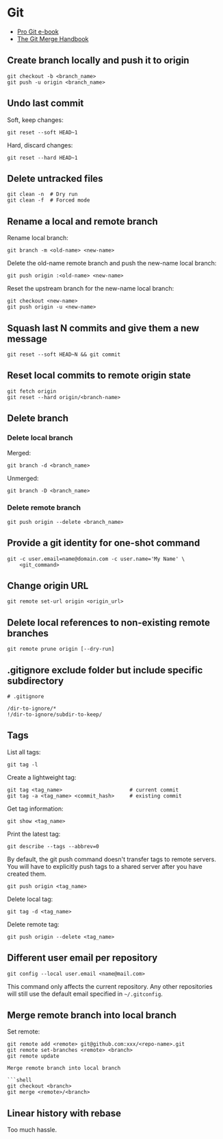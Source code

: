 # Git

- [Pro Git e-book](https://git-scm.com/book/en/v2)
- [The Git Merge Handbook](https://www.freecodecamp.org/news/the-definitive-guide-to-git-merge/)

## Create branch locally and push it to origin

```console
git checkout -b <branch_name>
git push -u origin <branch_name>
```

## Undo last commit

Soft, keep changes:

```console
git reset --soft HEAD~1
```

Hard, discard changes:

```console
git reset --hard HEAD~1
```

## Delete untracked files

```console
git clean -n  # Dry run
git clean -f  # Forced mode
```

## Rename a local and remote branch

Rename local branch:

```console
git branch -m <old-name> <new-name>
```

Delete the old-name remote branch and push the new-name local branch:

```console
git push origin :<old-name> <new-name>
```

Reset the upstream branch for the new-name local branch:

```console
git checkout <new-name>
git push origin -u <new-name>
```

## Squash last N commits and give them a new message

```console
git reset --soft HEAD~N && git commit
```

## Reset local commits to remote origin state

```console
git fetch origin
git reset --hard origin/<branch-name>
```

## Delete branch

### Delete local branch

Merged:

```console
git branch -d <branch_name>
```

Unmerged:

```console
git branch -D <branch_name>
```

### Delete remote branch

```console
git push origin --delete <branch_name>
```

## Provide a git identity for one-shot command

```console
git -c user.email=name@domain.com -c user.name='My Name' \
    <git_command>
```

## Change origin URL

```console
git remote set-url origin <origin_url>
```

## Delete local references to non-existing remote branches

```console
git remote prune origin [--dry-run]
```

## .gitignore exclude folder but include specific subdirectory

```
# .gitignore

/dir-to-ignore/*
!/dir-to-ignore/subdir-to-keep/
```

## Tags

List all tags:

```console
git tag -l
```

Create a lightweight tag:

```console
git tag <tag_name>                      # current commit
git tag -a <tag_name> <commit_hash>     # existing commit
```

Get tag information:

```console
git show <tag_name>
```

Print the latest tag:

```console
git describe --tags --abbrev=0
```

By default, the git push command doesn't transfer tags to remote servers.
You will have to explicitly push tags to a shared server after you have created them.

```console
git push origin <tag_name>
```

Delete local tag:

```console
git tag -d <tag_name>
```

Delete remote tag:

```console
git push origin --delete <tag_name>
```

## Different user email per repository

```console
git config --local user.email <name@mail.com>
```

This command only affects the current repository. Any other repositories will still use the default email specified in
`~/.gitconfig`.

## Merge remote branch into local branch

Set remote:

```shell
git remote add <remote> git@github.com:xxx/<repo-name>.git
git remote set-branches <remote> <branch>
git remote update

Merge remote branch into local branch

```shell
git checkout <branch>
git merge <remote>/<branch>
```

## Linear history with rebase

Too much hassle.

